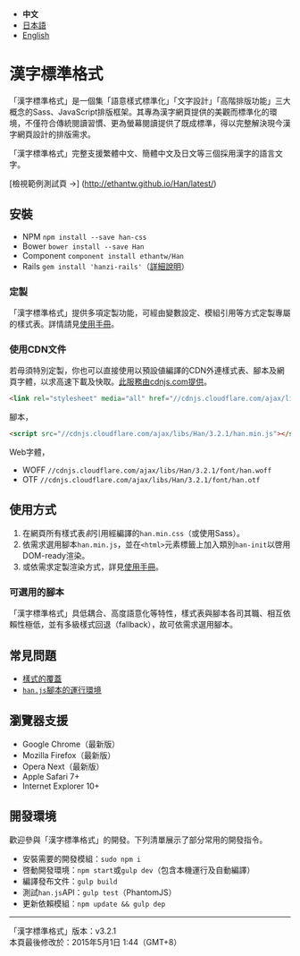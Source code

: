 
- <b>中文</b>
- [日本語](https://github.com/ethantw/Han/blob/master/README-ja.md)
- [English](https://github.com/ethantw/Han/blob/master/README-en.md)


漢字標準格式
==========

「漢字標準格式」是一個集「語意樣式標準化」「文字設計」「高階排版功能」三大概念的Sass、JavaScript排版框架。其專為漢字網頁提供的美觀而標準化的環境，不僅符合傳統閱讀習慣、更為螢幕閱讀提供了既成標準，得以完整解決現今漢字網頁設計的排版需求。

「漢字標準格式」完整支援繁體中文、簡體中文及日文等三個採用漢字的語言文字。

[檢視範例測試頁 →]
(http://ethantw.github.io/Han/latest/)

## 安裝
- NPM `npm install --save han-css`
- Bower `bower install --save Han`
- Component `component install ethantw/Han`
- Rails `gem install 'hanzi-rails'`（[詳細說明](https://github.com/billy3321/hanzi-rails)）

### 定製
「漢字標準格式」提供多項定製功能，可經由變數設定、模組引用等方式定製專屬的樣式表。詳情請見[使用手冊][api]。

[api]: http://css.hanzi.co/manual/sass-api

### 使用CDN文件
若毋須特別定製，你也可以直接使用以預設値編譯的CDN外連樣式表、腳本及網頁字體，以求高速下載及快取。[此服務由cdnjs.com提供][cdnjs]。

[cdnjs]: http://cdnjs.com/libraries/han

````html
<link rel="stylesheet" media="all" href="//cdnjs.cloudflare.com/ajax/libs/Han/3.2.1/han.min.css">
````

腳本，

````html
<script src="//cdnjs.cloudflare.com/ajax/libs/Han/3.2.1/han.min.js"></script>
````

Web字體，

- WOFF `//cdnjs.cloudflare.com/ajax/libs/Han/3.2.1/font/han.woff`
- OTF `//cdnjs.cloudflare.com/ajax/libs/Han/3.2.1/font/han.otf`

## 使用方式

1. 在網頁所有樣式表*前*引用經編譯的`han.min.css`（或使用Sass）。
2. 依需求選用腳本`han.min.js`，並在`<html>`元素標籤上加入類別`han-init`以啓用DOM-ready渲染。
3. 或依需求定製渲染方式，詳見[使用手冊][rendering]。

[rendering]: http://css.hanzi.co/manual/js-api#rendering

### 可選用的腳本
「漢字標準格式」具低耦合、高度語意化等特性，樣式表與腳本各司其職、相互依賴性極低，並有多級樣式回退（fallback），故可依需求選用腳本。

## 常見問題

- [樣式的覆蓋](http://css.hanzi.co/manual/faq#yangshi_de_fugai)
- [`han.js`腳本的運行環境](http://css.hanzi.co/manual/faq#han-js_de_yunxing_huanjing)

## 瀏覽器支援

- Google Chrome（最新版）
- Mozilla Firefox（最新版）
- Opera Next（最新版）
- Apple Safari 7+
- Internet Explorer 10+

## 開發環境
歡迎參與「漢字標準格式」的開發。下列清單展示了部分常用的開發指令。

- 安裝需要的開發模組：`sudo npm i`
- 啓動開發環境：`npm start`或`gulp dev`（包含本機運行及自動編譯）
- 編譯發布文件：`gulp build`
- 測試`han.js`API：`gulp test`（PhantomJS）
- 更新依賴模組：`npm update && gulp dep`

* * *
「漢字標準格式」版本：v3.2.1  
本頁最後修改於：2015年5月1日 1:44（GMT+8）
